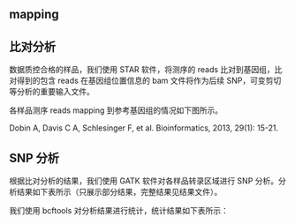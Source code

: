 
## mapping

## 比对分析

数据质控合格的样品，我们使用 STAR 软件，将测序的 reads 比对到基因组，比对得到的包含 reads 在基因组位置信息的 bam 文件将作为后续 SNP，可变剪切等分析的重要输入文件。

各样品测序 reads mapping 到参考基因组的情况如下图所示。

Dobin A, Davis C A, Schlesinger F, et al. Bioinformatics, 2013, 29(1): 15-21.

## SNP 分析

根据比对分析的结果，我们使用 GATK 软件对各样品转录区域进行 SNP 分析。分析结果如下表所示（只展示部分结果，完整结果见结果文件）。

我们使用 bcftools 对分析结果进行统计，统计结果如下表所示：
